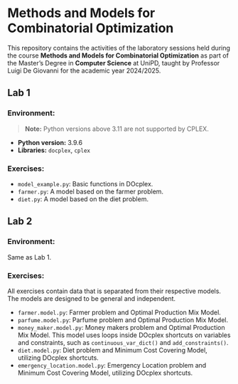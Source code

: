 # Methods and Models for Combinatorial Optimization

This repository contains the activities of the laboratory sessions held during the course **Methods and Models for Combinatorial Optimization** as part of the Master’s Degree in **Computer Science** at UniPD, taught by Professor Luigi De Giovanni for the academic year 2024/2025.

## Lab 1 
### Environment:

> **Note:** Python versions above 3.11 are not supported by CPLEX.

- **Python version:** 3.9.6
- **Libraries:** `docplex`, `cplex`

### Exercises:

- `model_example.py`: Basic functions in DOcplex.
- `farmer.py`: A model based on the farmer problem.
- `diet.py`: A model based on the diet problem.

## Lab 2
### Environment:

Same as Lab 1.

### Exercises:
All exercises contain data that is separated from their respective models. The models are designed to be general and independent.
- `farmer.model.py`: Farmer problem and Optimal Production Mix Model. 
- `parfume.model.py`:  Parfume problem and Optimal Production Mix Model. 
- `money_maker.model.py`:  Money makers problem and Optimal Production Mix Model. This model uses loops inside DOcplex shortcuts on variables and constraints, such as `continuous_var_dict()` and `add_constraints()`.
- `diet.model.py`: Diet problem  and Minimum Cost Covering Model, utilizing DOcplex shortcuts.
- `emergency_location.model.py`: Emergency Location problem  and Minimum Cost Covering Model, utilizing DOcplex shortcuts.
